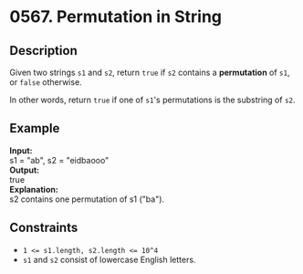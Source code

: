 # 0567. Permutation in String

## Description

Given two strings `s1` and `s2`, return `true` if `s2` contains a **permutation** of `s1`, or `false` otherwise.

In other words, return `true` if one of `s1`'s permutations is the substring of `s2`.

## Example

**Input:**  
s1 = "ab", s2 = "eidbaooo"
<br>
**Output:**
<br>
true
<br>
**Explanation:**
<br>
s2 contains one permutation of s1 ("ba").

## Constraints

- `1 <= s1.length, s2.length <= 10^4`
- `s1` and `s2` consist of lowercase English letters.
